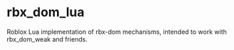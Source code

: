 # rbx\_dom\_lua
Roblox Lua implementation of rbx-dom mechanisms, intended to work with rbx\_dom\_weak and friends.